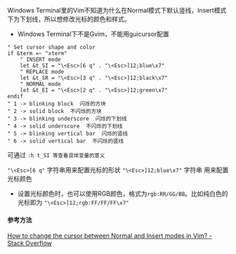 Windows Terminal里的Vim不知道为什么在Normal模式下默认竖线，Insert模式下为下划线，所以想修改光标的颜色和样式。

* Windows Terminal下不是Gvim，不能用guicursor配置

```vim
" Set cursor shape and color
if &term =~ "xterm"
    " INSERT mode
    let &t_SI = "\<Esc>[6 q" . "\<Esc>]12;blue\x7"
    " REPLACE mode
    let &t_SR = "\<Esc>[3 q" . "\<Esc>]12;black\x7"
    " NORMAL mode
    let &t_EI = "\<Esc>[2 q" . "\<Esc>]12;green\x7"
endif
" 1 -> blinking block  闪烁的方块
" 2 -> solid block  不闪烁的方块
" 3 -> blinking underscore  闪烁的下划线
" 4 -> solid underscore  不闪烁的下划线
" 5 -> blinking vertical bar  闪烁的竖线
" 6 -> solid vertical bar  不闪烁的竖线
```

可通过 `:h t_SI 等查看具体变量的意义`

`"\<Esc>[6 q"` 字符串用来配置光标的形状
`"\<Esc>]12;blue\x7"` 字符串 用来配置光标颜色
* 设置光标颜色时，也可以使用RGB颜色，格式为`rgb:RR/GG/BB`。比如纯白色的光标即为 `"\<Esc>]12;rgb:FF/FF/FF\x7"`

#### 参考方法
[How to change the cursor between Normal and Insert modes in Vim? - Stack Overflow](https://stackoverflow.com/questions/6488683/how-to-change-the-cursor-between-normal-and-insert-modes-in-vim)